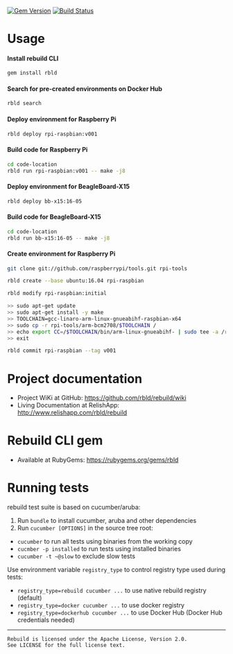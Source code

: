 [![Gem Version](https://img.shields.io/gem/v/rbld.svg)](https://rubygems.org/gems/rbld)
[![Build Status](https://travis-ci.org/rbld/rebuild.svg?branch=master)](https://travis-ci.org/rbld/rebuild)

# Usage

#### Install rebuild CLI

```bash
gem install rbld
```

#### Search for pre-created environments on Docker Hub

```bash
rbld search
```

#### Deploy environment for Raspberry Pi

```bash
rbld deploy rpi-raspbian:v001
```

#### Build code for Raspberry Pi

```bash
cd code-location
rbld run rpi-raspbian:v001 -- make -j8
```

#### Deploy environment for BeagleBoard-X15

```bash
rbld deploy bb-x15:16-05
```

#### Build code for BeagleBoard-X15

```bash
cd code-location
rbld run bb-x15:16-05 -- make -j8
```

#### Create environment for Raspberry Pi

```bash
git clone git://github.com/raspberrypi/tools.git rpi-tools

rbld create --base ubuntu:16.04 rpi-raspbian

rbld modify rpi-raspbian:initial

>> sudo apt-get update
>> sudo apt-get install -y make
>> TOOLCHAIN=gcc-linaro-arm-linux-gnueabihf-raspbian-x64
>> sudo cp -r rpi-tools/arm-bcm2708/$TOOLCHAIN /
>> echo export CC=/$TOOLCHAIN/bin/arm-linux-gnueabihf- | sudo tee -a /rebuild/rebuild.rc
>> exit

rbld commit rpi-raspbian --tag v001
```

# Project documentation

* Project WiKi at GitHub: https://github.com/rbld/rebuild/wiki
* Living Documentation at RelishApp: http://www.relishapp.com/rbld/rebuild

# Rebuild CLI gem

* Available at RubyGems: https://rubygems.org/gems/rbld

# Running tests

rebuild test suite is based on cucumber/aruba:

1. Run `bundle` to install cucumber, aruba and other dependencies
2. Run `cucumber [OPTIONS]` in the source tree root:
  * `cucumber` to run all tests using binaries from the working copy
  * `cucmber -p installed` to run tests using installed binaries
  * `cucumber -t ~@slow` to exclude slow tests

Use environment variable `registry_type` to control registry type used during tests:

  * `registry_type=rebuild cucumber ...` to use native rebuild registry (default)
  * `registry_type=docker cucumber ...` to use docker registry
  * `registry_type=dockerhub cucumber ...` to use Docker Hub (Docker Hub credentials needed)

---

    Rebuild is licensed under the Apache License, Version 2.0.
    See LICENSE for the full license text.
